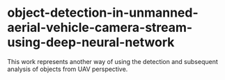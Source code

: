 # object-detection-in-unmanned-aerial-vehicle-camera-stream-using-deep-neural-network
This work represents another way of using the detection and subsequent analysis of objects from UAV perspective.
